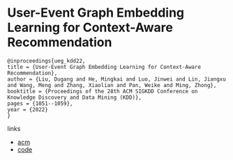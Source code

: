 # User-Event Graph Embedding Learning for Context-Aware Recommendation

```
@inproceedings{ueg_kdd22,
title = {User-Event Graph Embedding Learning for Context-Aware Recommendation},
author = {Liu, Dugang and He, Mingkai and Luo, Jinwei and Lin, Jiangxu and Wang, Meng and Zhang, Xiaolian and Pan, Weike and Ming, Zhong},
booktitle = {Proceedings of the 28th ACM SIGKDD Conference on Knowledge Discovery and Data Mining (KDD)},
pages = {1051--1059},
year = {2022}
}
```

links
- [acm](https://dl.acm.org/doi/10.1145/3534678.3539458)
- [code](https://github.com/dgliu/KDD22_UEG)

